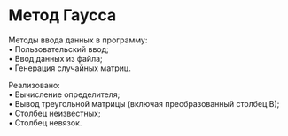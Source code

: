 # Метод Гаусса
Методы ввода данных в программу:  
    • Пользовательский ввод;  
    • Ввод данных из файла;  
    • Генерация случайных матриц.  

Реализовано:  
    • Вычисление определителя;  
    • Вывод треугольной матрицы (включая преобразованный столбец В);  
    • Столбец неизвестных;  
    • Столбец невязок.  
